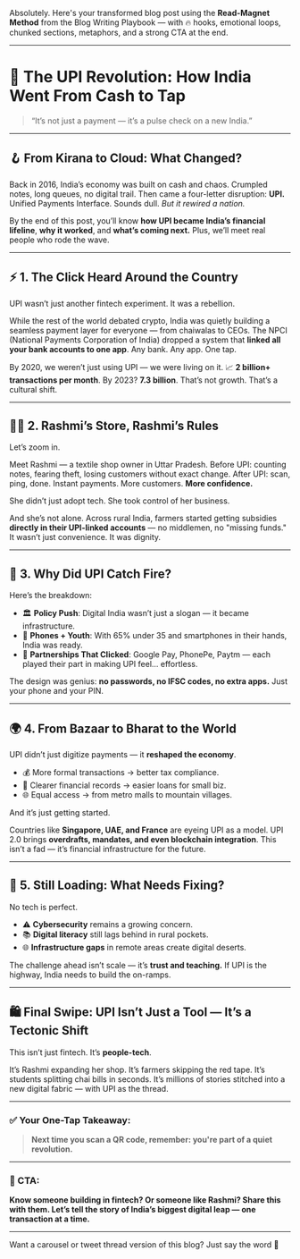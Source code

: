 Absolutely. Here's your transformed blog post using the **Read-Magnet Method** from the Blog Writing Playbook — with 🔥 hooks, emotional loops, chunked sections, metaphors, and a strong CTA at the end.

---

# 💸 The UPI Revolution: How India Went From Cash to Tap

> “It’s not just a payment — it’s a pulse check on a new India.”

---

## 🪝 From Kirana to Cloud: What Changed?

Back in 2016, India’s economy was built on cash and chaos. Crumpled notes, long queues, no digital trail.
Then came a four-letter disruption: **UPI.**
Unified Payments Interface. Sounds dull. *But it rewired a nation.*

By the end of this post, you’ll know **how UPI became India’s financial lifeline**, **why it worked**, and **what’s coming next.** Plus, we’ll meet real people who rode the wave.

---

## ⚡ 1. The Click Heard Around the Country

UPI wasn’t just another fintech experiment. It was a rebellion.

While the rest of the world debated crypto, India was quietly building a seamless payment layer for everyone — from chaiwalas to CEOs.
The NPCI (National Payments Corporation of India) dropped a system that **linked all your bank accounts to one app**. Any bank. Any app. One tap.

By 2020, we weren’t just using UPI — we were living on it.
📈 **2 billion+ transactions per month**.
By 2023? **7.3 billion**. That’s not growth. That’s a cultural shift.

---

## 👩‍💼 2. Rashmi’s Store, Rashmi’s Rules

Let’s zoom in.

Meet Rashmi — a textile shop owner in Uttar Pradesh.
Before UPI: counting notes, fearing theft, losing customers without exact change.
After UPI: scan, ping, done. Instant payments. More customers. **More confidence.**

She didn’t just adopt tech. She took control of her business.

And she’s not alone. Across rural India, farmers started getting subsidies **directly in their UPI-linked accounts** — no middlemen, no "missing funds."
It wasn’t just convenience. It was dignity.

---

## 🔧 3. Why Did UPI Catch Fire?

Here’s the breakdown:

* 🏛 **Policy Push**: Digital India wasn’t just a slogan — it became infrastructure.
* 📱 **Phones + Youth**: With 65% under 35 and smartphones in their hands, India was ready.
* 🤝 **Partnerships That Clicked**: Google Pay, PhonePe, Paytm — each played their part in making UPI feel... effortless.

The design was genius: **no passwords, no IFSC codes, no extra apps.** Just your phone and your PIN.

---

## 🌍 4. From Bazaar to Bharat to the World

UPI didn’t just digitize payments — it **reshaped the economy**.

* 💰 More formal transactions → better tax compliance.
* 🧾 Clearer financial records → easier loans for small biz.
* 🌐 Equal access → from metro malls to mountain villages.

And it’s just getting started.

Countries like **Singapore, UAE, and France** are eyeing UPI as a model.
UPI 2.0 brings **overdrafts, mandates, and even blockchain integration**. This isn’t a fad — it’s financial infrastructure for the future.

---

## 🚧 5. Still Loading: What Needs Fixing?

No tech is perfect.

* ⚠️ **Cybersecurity** remains a growing concern.
* 📚 **Digital literacy** still lags behind in rural pockets.
* 🌐 **Infrastructure gaps** in remote areas create digital deserts.

The challenge ahead isn’t scale — it’s **trust and teaching.**
If UPI is the highway, India needs to build the on-ramps.

---

## 🛍️ Final Swipe: UPI Isn’t Just a Tool — It’s a Tectonic Shift

This isn’t just fintech. It’s **people-tech**.

It’s Rashmi expanding her shop. It’s farmers skipping the red tape. It’s students splitting chai bills in seconds.
It’s millions of stories stitched into a new digital fabric — with UPI as the thread.

---

### ✅ Your One-Tap Takeaway:

> **Next time you scan a QR code, remember: you're part of a quiet revolution.**

---

### 🔁 CTA:

**Know someone building in fintech? Or someone like Rashmi? Share this with them. Let’s tell the story of India’s biggest digital leap — one transaction at a time.**

---

Want a carousel or tweet thread version of this blog? Just say the word 💬
